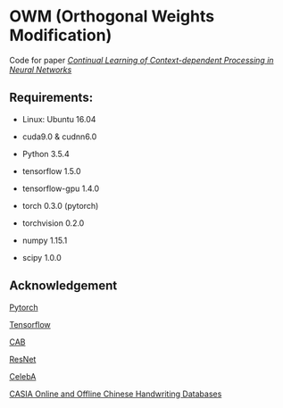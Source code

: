 # OWM (Orthogonal Weights Modification)
Code for paper *[Continual Learning of Context-dependent Processing in Neural Networks](https://arxiv.org/abs/1810.01256)*

## Requirements:
- Linux: Ubuntu 16.04

- cuda9.0 & cudnn6.0

- Python 3.5.4

- tensorflow 1.5.0

- tensorflow-gpu 1.4.0

- torch 0.3.0 (pytorch)

- torchvision 0.2.0

- numpy 1.15.1

- scipy 1.0.0

## Acknowledgement
[Pytorch](https://github.com/pytorch/examples)

[Tensorflow](https://github.com/tensorflow/models)

[CAB](https://github.com/he-xu/CAB)

[ResNet](https://github.com/jiweibo/ImageNet)

[CelebA](http://mmlab.ie.cuhk.edu.hk/projects/CelebA.html)

[CASIA Online and Offline Chinese Handwriting Databases](http://www.nlpr.ia.ac.cn/databases/handwriting/Home.html)
